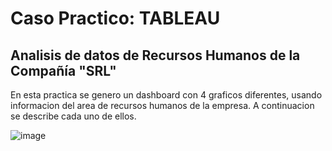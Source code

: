 # Caso Practico: TABLEAU

## Analisis de datos de Recursos Humanos de la Compañía "SRL"

En esta practica se genero un dashboard con 4 graficos diferentes, usando informacion del area de recursos humanos de la empresa. A continuacion se describe cada uno de ellos.


![image](https://github.com/user-attachments/assets/45c6b88d-46be-4d18-a2e4-d998620369bc)

